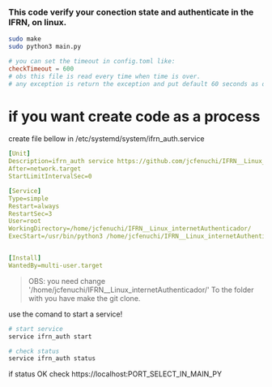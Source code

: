 ### This code verify your conection state and authenticate in the IFRN, on linux.

```bash
sudo make
sudo python3 main.py
```

```toml
# you can set the timeout in config.toml like: 
checkTimeout = 600
# obs this file is read every time when time is over.
# any exception is return the exception and put default 60 seconds as default value.
```

# if you want create code as a process

create file bellow in /etc/systemd/system/ifrn_auth.service
```yaml
[Unit]
Description=ifrn_auth service https://github.com/jcfenuchi/IFRN__Linux_internetAuthenticador
After=network.target
StartLimitIntervalSec=0

[Service]
Type=simple
Restart=always
RestartSec=3
User=root
WorkingDirectory=/home/jcfenuchi/IFRN__Linux_internetAuthenticador/
ExecStart=/usr/bin/python3 /home/jcfenuchi/IFRN__Linux_internetAuthenticador/main.py >/home/jcfenuchi/IFRN__Linux_internetAuthenticador/log.txt 2>&1


[Install]
WantedBy=multi-user.target
```
> OBS: you need change '/home/jcfenuchi/IFRN__Linux_internetAuthenticador/' To the folder with you have make the git clone.


use the comand to start a service!
```bash
# start service
service ifrn_auth start 

# check status
service ifrn_auth status
```

if status OK check https://localhost:PORT_SELECT_IN_MAIN_PY